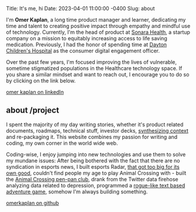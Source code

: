 Title: It's me, hi
Date:   2023-04-01 11:00:00 -0400
Slug: about



I'm **Omer Kaplan**, a long time product manager and learner, dedicating my time and talent to creating positive impact through empathy and mindful use of technology. Currently, I'm the head of product at [Sonara Health](http://sonarahealth.com), a startup company on a mission to equitably increasing access to life saving medication. Previously, I had the honor of spending time at [Dayton Children's Hospital](https://www.childrensdayton.org/) as the consumer digital engagement officer.

Over the past few years, I'm focused improving the lives of vulnerable, sometime stigmatized populations in the Healthcare technology space. If you share a similar mindset and want to reach out, I encourage you to do so by clicking on the link below.

<raw><i class="fab fa-linkedin mr-2"></i></raw> [omer kaplan on linkedIn](https://www.linkedin.com/in/omerkaplan/) 

## about /project 

I spent the majority of my day writing stories, whether it's product related documents, roadmaps, technical stuff, investor decks, [synthesizing context](https://slashproject.co/posts/2020/what-does-it-mean-to-be-a-master-of-product/) and re-packaging it. This website combines my passion for writing and coding, my own corner in the world wide web.

Coding-wise, I enjoy jumping into new technologies and use them to solve my mundane issues: After being bothered with the fact that there are no syndication in esports news, I built esports Radar, [that got too big for its own good](https://slashproject.co/posts/2020/ive-decided-to-shut-down-my-300k-mau-side-project-heres-what-i-learned/), couldn't find people my age to play Animal Crossing with - built the [Animal Crossing pen-pan club](https://slashproject.co/posts/2020/project-story-the-animal-crossing-pen-pal-club/), drank from the Twitter data firehose analyzing data related to depression, programmed a [rogue-like text based adventure game](https://github.com/omerkaplan/lair-of-xorath), somehow I'm always building something. 

<raw><i class="fab fa-github mr-2"></i></raw> [omerkaplan on github](https://github.com/omerkaplan)

